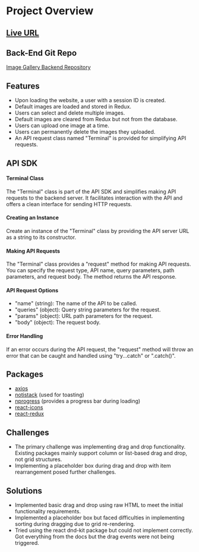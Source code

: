 # Project Overview

## [Live URL](https://image-gallery-bucy.onrender.com)

## Back-End Git Repo
[Image Gallery Backend Repository](https://github.com/Yeasir-Hossain/image-gallery-backend)

## Features
- Upon loading the website, a user with a session ID is created.
- Default images are loaded and stored in Redux.
- Users can select and delete multiple images.
- Default images are cleared from Redux but not from the database.
- Users can upload one image at a time.
- Users can permanently delete the images they uploaded.
- An API request class named "Terminal" is provided for simplifying API requests.

## API SDK

#### Terminal Class
The "Terminal" class is part of the API SDK and simplifies making API requests to the backend server. It facilitates interaction with the API and offers a clean interface for sending HTTP requests.

#### Creating an Instance
Create an instance of the "Terminal" class by providing the API server URL as a string to its constructor.

#### Making API Requests
The "Terminal" class provides a "request" method for making API requests. You can specify the request type, API name, query parameters, path parameters, and request body. The method returns the API response.

#### API Request Options
- "name" (string): The name of the API to be called.
- "queries" (object): Query string parameters for the request.
- "params" (object): URL path parameters for the request.
- "body" (object): The request body.

#### Error Handling
If an error occurs during the API request, the "request" method will throw an error that can be caught and handled using "try...catch" or ".catch()".

## Packages
- [axios](https://www.npmjs.com/package/axios)
- [notistack](https://www.npmjs.com/package/notistack) (used for toasting)
- [nprogress](https://www.npmjs.com/package/nprogress) (provides a progress bar during loading)
- [react-icons](https://www.npmjs.com/package/react-icons)
- [react-redux](https://www.npmjs.com/package/react-redux)

## Challenges
- The primary challenge was implementing drag and drop functionality. Existing packages mainly support column or list-based drag and drop, not grid structures.
- Implementing a placeholder box during drag and drop with item rearrangement posed further challenges.

## Solutions
- Implemented basic drag and drop using raw HTML to meet the initial functionality requirements.
- Implemented a placeholder box but faced difficulties in implementing sorting during dragging due to grid re-rendering.
- Tried using the react dnd-kit package but could not implement correctly. Got everything from the docs but the drag events were not being triggered.
